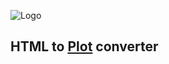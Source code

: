 ![Logo](https://user-images.githubusercontent.com/765873/179372692-41a90df0-d90f-4e9c-9d24-d67b439ed6d7.png)

## HTML to [Plot](https://github.com/johnsundell/plot) converter
